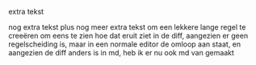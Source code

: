 extra tekst

nog extra tekst plus nog meer extra tekst om een lekkere lange regel te creeëren om eens te zien hoe dat eruit ziet in de diff, aangezien er geen regelscheiding is, maar in een normale editor de omloop aan staat, en aangezien de diff anders is in md, heb ik er nu ook md van gemaakt
